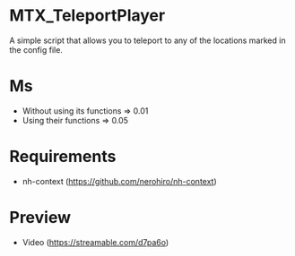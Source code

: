 # MTX_TeleportPlayer

A simple script that allows you to teleport to any of the locations marked in the config file.

# Ms

- Without using its functions => 0.01
- Using their functions => 0.05

# Requirements

- nh-context (https://github.com/nerohiro/nh-context)

# Preview

- Video (https://streamable.com/d7pa6o)
